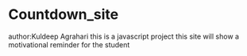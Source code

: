 # Countdown_site
author:Kuldeep Agrahari
this is a javascript project
this site will show a motivational reminder for the student
